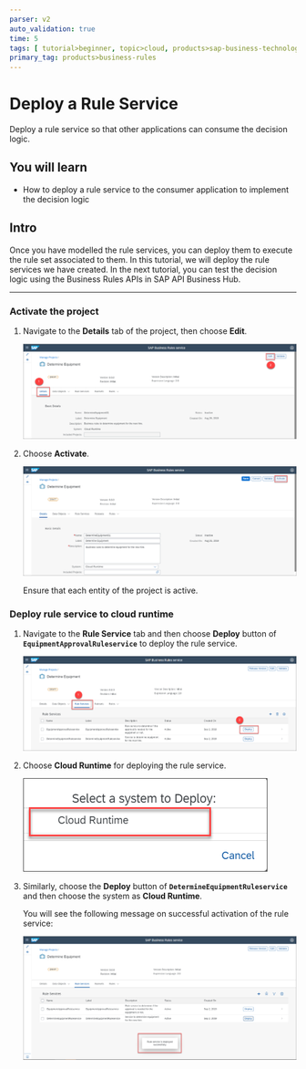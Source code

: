 ```yaml
---
parser: v2
auto_validation: true
time: 5
tags: [ tutorial>beginner, topic>cloud, products>sap-business-technology-platform, products>sap-btp--cloud-foundry-environment]
primary_tag: products>business-rules
---
```



# Deploy a Rule Service
<!-- description --> Deploy a rule service so that other applications can consume the decision logic.

## You will learn
  - How to deploy a rule service to the consumer application to implement the decision logic

## Intro
Once you have modelled the rule services, you can deploy them to execute the rule set associated to them. In this tutorial, we will deploy the rule services we have created. In the next tutorial, you can test the decision logic using the Business Rules APIs in SAP API Business Hub.

---

### Activate the project


1. Navigate to the **Details** tab of the project, then choose **Edit**.

    ![Edit the project](deploy1.png)

2. Choose **Activate**.

    ![Activate the project](deploy2.png)

    Ensure that each entity of the project is active.


### Deploy rule service to cloud runtime


1. Navigate to the **Rule Service** tab and then choose **Deploy** button of **`EquipmentApprovalRuleservice`** to deploy the rule service.

    ![Deploy EquipmentApprovalRuleservice](deploy3.png)

2. Choose **Cloud Runtime** for deploying the rule service.

    ![Deploy to Cloud Runtime](deploy4.png)

3. Similarly, choose the **Deploy** button of **`DetermineEquipmentRuleservice`** and then choose the system as **Cloud Runtime**.

      You will see the following message on successful activation of the rule service:

    ![Deploy successful](deploy_success.png)


